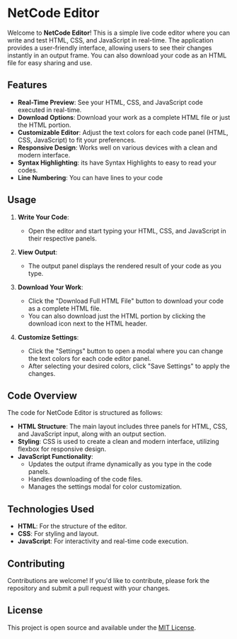 # NetCode Editor

Welcome to **NetCode Editor**! This is a simple live code editor where you can write and test HTML, CSS, and JavaScript in real-time. The application provides a user-friendly interface, allowing users to see their changes instantly in an output frame. You can also download your code as an HTML file for easy sharing and use.

## Features
- **Real-Time Preview**: See your HTML, CSS, and JavaScript code executed in real-time.
- **Download Options**: Download your work as a complete HTML file or just the HTML portion.
- **Customizable Editor**: Adjust the text colors for each code panel (HTML, CSS, JavaScript) to fit your preferences.
- **Responsive Design**: Works well on various devices with a clean and modern interface.
- **Syntax Highlighting**: its have Syntax Highlights to easy to read your codes.
- **Line Numbering**: You can have lines to your code

## Usage
1. **Write Your Code**: 
   - Open the editor and start typing your HTML, CSS, and JavaScript in their respective panels.
   
2. **View Output**: 
   - The output panel displays the rendered result of your code as you type.

3. **Download Your Work**: 
   - Click the "Download Full HTML File" button to download your code as a complete HTML file.
   - You can also download just the HTML portion by clicking the download icon next to the HTML header.

4. **Customize Settings**: 
   - Click the "Settings" button to open a modal where you can change the text colors for each code editor panel. 
   - After selecting your desired colors, click "Save Settings" to apply the changes.

## Code Overview
The code for NetCode Editor is structured as follows:
- **HTML Structure**: The main layout includes three panels for HTML, CSS, and JavaScript input, along with an output section.
- **Styling**: CSS is used to create a clean and modern interface, utilizing flexbox for responsive design.
- **JavaScript Functionality**:
  - Updates the output iframe dynamically as you type in the code panels.
  - Handles downloading of the code files.
  - Manages the settings modal for color customization.

## Technologies Used
- **HTML**: For the structure of the editor.
- **CSS**: For styling and layout.
- **JavaScript**: For interactivity and real-time code execution.

## Contributing
Contributions are welcome! If you'd like to contribute, please fork the repository and submit a pull request with your changes.

## License
This project is open source and available under the [MIT License](LICENSE).
